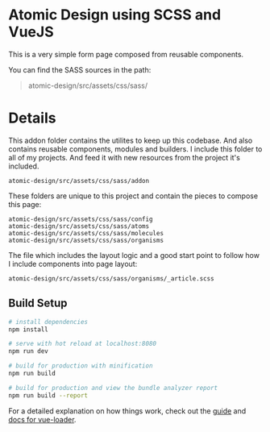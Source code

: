 # Atomic Design using SCSS and VueJS

This is a very simple form page composed from reusable components.

You can find the SASS sources in the path:
> atomic-design/src/assets/css/sass/

# Details
This addon folder contains the utilites to keep up this codebase. And also contains reusable components, modules and builders.
I include this folder to all of my projects. And feed it with new resources from the project it's included.
```
atomic-design/src/assets/css/sass/addon
```

These folders are unique to this project and contain the pieces to compose this page:

```
atomic-design/src/assets/css/sass/config
atomic-design/src/assets/css/sass/atoms
atomic-design/src/assets/css/sass/molecules
atomic-design/src/assets/css/sass/organisms
```
The file which includes the layout logic and a good start point to follow how I include components into page layout:
```
atomic-design/src/assets/css/sass/organisms/_article.scss
```




## Build Setup

``` bash
# install dependencies
npm install

# serve with hot reload at localhost:8080
npm run dev

# build for production with minification
npm run build

# build for production and view the bundle analyzer report
npm run build --report
```

For a detailed explanation on how things work, check out the [guide](http://vuejs-templates.github.io/webpack/) and [docs for vue-loader](http://vuejs.github.io/vue-loader).
